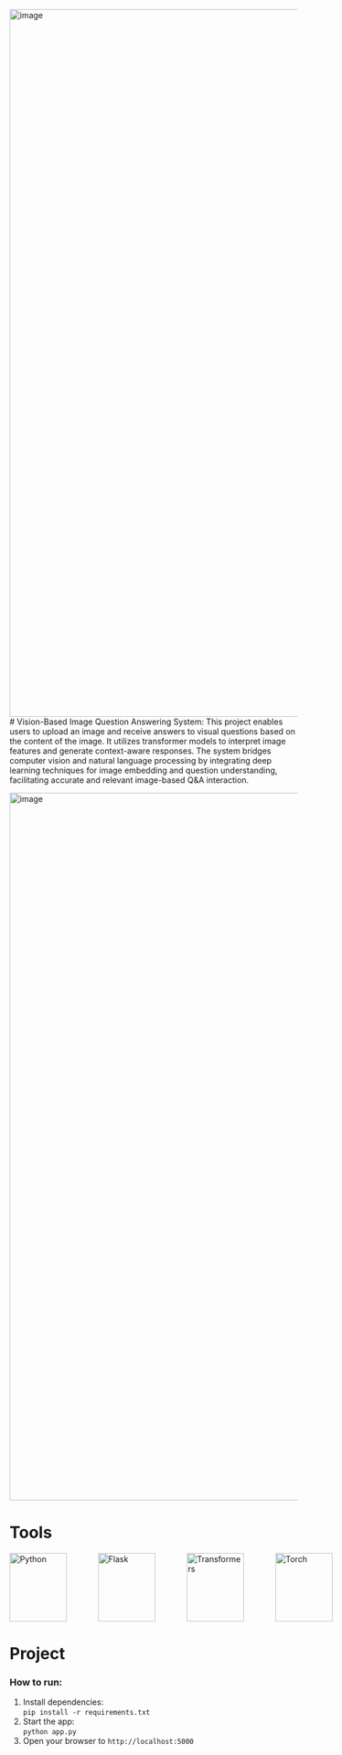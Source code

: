 <img width="1538" height="1238" alt="image" src="https://github.com/user-attachments/assets/24148b67-5aeb-4b81-b8bb-67206bdc7e84" /># Vision-Based Image Question Answering System:
 This project enables users to upload an image and receive  answers to visual questions based on the content of the image. It utilizes  transformer models to interpret image features and generate context-aware responses. The system bridges computer vision and natural language processing by integrating deep learning techniques for image embedding and question understanding, facilitating accurate and relevant image-based Q&A interaction.

<img width="1538" height="1238" alt="image" src="https://github.com/user-attachments/assets/86ba3247-643b-4b53-9cb6-3ac68d70e594" />

# Tools

<p style="display: flex; gap: 55px;">
  <img src="https://upload.wikimedia.org/wikipedia/commons/c/c3/Python-logo-notext.svg" alt="Python" width="100" height="120"/>
  <img src="https://techicons.dev/icons/flask.svg" alt="Flask" width="100" height="120"/>
  <img src="https://huggingface.co/front/assets/huggingface_logo.svg" alt="Transformers" width="100" height="120"/>
  <img src="https://www.flaticon.com/svg/static/icons/svg/956/956956.svg" alt="Torch" width="100" height="120"/>
</p>

# Project
### **How to run:**
1. Install dependencies:  
   `pip install -r requirements.txt`
2. Start the app:  
   `python app.py`
3. Open your browser to
   `http://localhost:5000`
